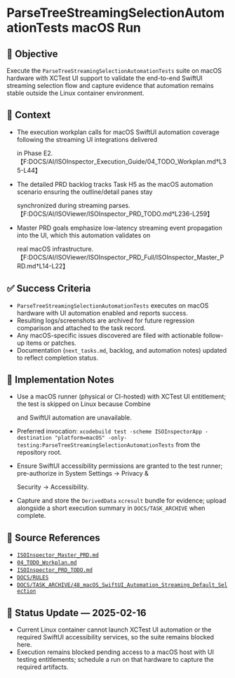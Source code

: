# ParseTreeStreamingSelectionAutomationTests macOS Run

## 🎯 Objective

Execute the `ParseTreeStreamingSelectionAutomationTests` suite on macOS hardware with XCTest UI support to validate the end-to-end SwiftUI streaming selection flow and capture evidence that automation remains stable outside the Linux container environment.

## 🧩 Context

- The execution workplan calls for macOS SwiftUI automation coverage following the streaming UI integrations delivered

  in Phase E2. 【F:DOCS/AI/ISOInspector_Execution_Guide/04_TODO_Workplan.md†L35-L44】

- The detailed PRD backlog tracks Task H5 as the macOS automation scenario ensuring the outline/detail panes stay

  synchronized during streaming parses. 【F:DOCS/AI/ISOViewer/ISOInspector_PRD_TODO.md†L236-L259】

- Master PRD goals emphasize low-latency streaming event propagation into the UI, which this automation validates on

  real macOS infrastructure. 【F:DOCS/AI/ISOViewer/ISOInspector_PRD_Full/ISOInspector_Master_PRD.md†L14-L22】

## ✅ Success Criteria

- `ParseTreeStreamingSelectionAutomationTests` executes on macOS hardware with UI automation enabled and reports success.
- Resulting logs/screenshots are archived for future regression comparison and attached to the task record.
- Any macOS-specific issues discovered are filed with actionable follow-up items or patches.
- Documentation (`next_tasks.md`, backlog, and automation notes) updated to reflect completion status.

## 🔧 Implementation Notes

- Use a macOS runner (physical or CI-hosted) with XCTest UI entitlement; the test is skipped on Linux because Combine

  and SwiftUI automation are unavailable.

- Preferred invocation: `xcodebuild test -scheme ISOInspectorApp -destination "platform=macOS" -only-testing:ParseTreeStreamingSelectionAutomationTests` from the repository root.
- Ensure SwiftUI accessibility permissions are granted to the test runner; pre-authorize in System Settings → Privacy &

  Security → Accessibility.

- Capture and store the `DerivedData` `xcresult` bundle for evidence; upload alongside a short execution summary in `DOCS/TASK_ARCHIVE` when complete.

## 🧠 Source References

- [`ISOInspector_Master_PRD.md`](../AI/ISOViewer/ISOInspector_PRD_Full/ISOInspector_Master_PRD.md)
- [`04_TODO_Workplan.md`](../AI/ISOInspector_Execution_Guide/04_TODO_Workplan.md)
- [`ISOInspector_PRD_TODO.md`](../AI/ISOViewer/ISOInspector_PRD_TODO.md)
- [`DOCS/RULES`](../RULES)
- [`DOCS/TASK_ARCHIVE/48_macOS_SwiftUI_Automation_Streaming_Default_Selection`](../TASK_ARCHIVE/48_macOS_SwiftUI_Automation_Streaming_Default_Selection/)

## 🚧 Status Update — 2025-02-16

- Current Linux container cannot launch XCTest UI automation or the required SwiftUI accessibility services, so the
  suite remains blocked here.
- Execution remains blocked pending access to a macOS host with UI testing entitlements; schedule a run on that hardware
  to capture the required artifacts.
